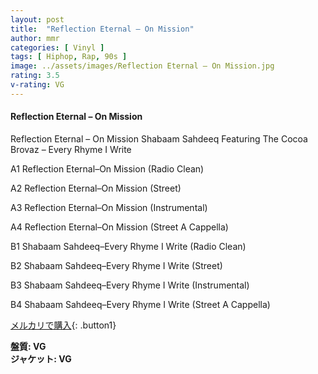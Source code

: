 ```yaml
---
layout: post
title:  "Reflection Eternal – On Mission"
author: mmr
categories: [ Vinyl ]
tags: [ Hiphop, Rap, 90s ]
image: ../assets/images/Reflection Eternal – On Mission.jpg
rating: 3.5
v-rating: VG
---
```


#### Reflection Eternal – On Mission

Reflection Eternal – On Mission
Shabaam Sahdeeq Featuring The Cocoa Brovaz – Every Rhyme I Write

A1  Reflection Eternal–On Mission (Radio Clean)

A2  Reflection Eternal–On Mission (Street)

A3  Reflection Eternal–On Mission (Instrumental)

A4  Reflection Eternal–On Mission (Street A Cappella)

B1  Shabaam Sahdeeq–Every Rhyme I Write (Radio Clean)

B2  Shabaam Sahdeeq–Every Rhyme I Write (Street)

B3  Shabaam Sahdeeq–Every Rhyme I Write (Instrumental)

B4  Shabaam Sahdeeq–Every Rhyme I Write (Street A Cappella)

[メルカリで購入](https://jp.mercari.com/item/m50321858391){: .button1}

<div class="mt-4 mb-4 d-flex align-items-center">
<strong class="mr-1">盤質: VG</strong>
</div>
<div class="mt-4 mb-4 d-flex align-items-center">
<strong class="mr-1">ジャケット: VG</strong>
</div>
